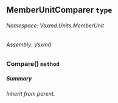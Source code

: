 <a name='T-Vsxmd-Units-MemberUnit-MemberUnitComparer'></a>
## MemberUnitComparer `type`

###### Namespace:  Vsxmd.Units.MemberUnit

###### Assembly:  Vsxmd

<a name='M-Vsxmd-Units-MemberUnit-MemberUnitComparer-Compare-Vsxmd-Units-MemberUnit,Vsxmd-Units-MemberUnit-'></a>
### Compare() `method`

##### Summary

*Inherit from parent.*
